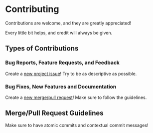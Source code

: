 # Contributing
Contributions are welcome, and they are greatly appreciated!

Every little bit helps, and credit will always be given.

## Types of Contributions

### Bug Reports, Feature Requests, and Feedback
Create a [new project issue][1]! Try to be as descriptive as possible.

### Bug Fixes, New Features and Documentation
Create a [new merge/pull request][2]! Make sure to follow the guidelines.

## Merge/Pull Request Guidelines
Make sure to have atomic commits and contextual commit messages!

[1]: https://github.com/ddcr/docker-rhel53-veredas/issues/new
[2]: https://github.com/ddcr/docker-rhel53-veredas/compare
